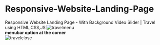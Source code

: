 # Responsive-Website-Landing-Page
Responsive Website Landing Page - With Background Video Slider | Travel using HTML,CSS,JS
![travelmenu](https://github.com/Ashna2002/Responsive-Website-Landing-Page/assets/83365125/13f1210d-89b1-4639-a8eb-8c13779e2ed7)
<br>**menubar option at the corner**<br>
![travelclose](https://github.com/Ashna2002/Responsive-Website-Landing-Page/assets/83365125/c9a3d2cf-2efc-4ea9-b811-d017aa54df30)
